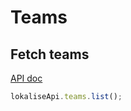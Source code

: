 # Teams

## Fetch teams

[API doc](https://app.lokalise.com/api2docs/curl/#resource-teams)

```js
lokaliseApi.teams.list();
```
